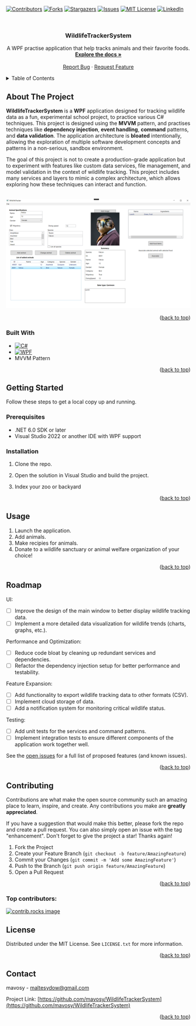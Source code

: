 <a id="readme-top"></a>

<!-- PROJECT SHIELDS -->
[![Contributors][contributors-shield]][contributors-url]
[![Forks][forks-shield]][forks-url]
[![Stargazers][stars-shield]][stars-url]
[![Issues][issues-shield]][issues-url]
[![MIT License][license-shield]][license-url]
[![LinkedIn][linkedin-shield]][linkedin-url]

<!-- PROJECT LOGO -->
<br />
<div align="center">
<!--  <a href="https://github.com/mavosy/WildlifeTrackerSystem">
    <img src="images/logo.png" alt="Logo" width="80" height="80">
  </a> -->

<h3 align="center">WildlifeTrackerSystem</h3>

  <p align="center">
    A WPF practise application that help tracks animals and their favorite foods.
    <br />
    <a href="https://github.com/mavosy/WildlifeTrackerSystem"><strong>Explore the docs »</strong></a>
    <br />
    <br />
    <a href="https://github.com/mavosy/WildlifeTrackerSystem/issues/new?labels=bug&template=bug-report---.md">Report Bug</a>
    ·
    <a href="https://github.com/mavosy/WildlifeTrackerSystem/issues/new?labels=enhancement&template=feature-request---.md">Request Feature</a>
  </p>
</div>



<!-- TABLE OF CONTENTS -->
<details>
  <summary>Table of Contents</summary>
  <ol>
    <li>
      <a href="#about-the-project">About The Project</a>
      <ul>
        <li><a href="#built-with">Built With</a></li>
      </ul>
    </li>
    <li>
      <a href="#getting-started">Getting Started</a>
      <ul>
        <li><a href="#prerequisites">Prerequisites</a></li>
        <li><a href="#installation">Installation</a></li>
      </ul>
    </li>
    <li><a href="#usage">Usage</a></li>
    <li><a href="#roadmap">Roadmap</a></li>
    <li><a href="#license">License</a></li>
    <li><a href="#contact">Contact</a></li>
  </ol>
</details>



<!-- ABOUT THE PROJECT -->
## About The Project

**WildlifeTrackerSystem** is a **WPF** application designed for tracking wildlife data as a fun, experimental school project, to practice various C# techniques. This project is designed using the **MVVM** pattern, and practises techniques like **dependency injection**, **event handling**, **command** patterns, and **data validation**. The application architecture is **bloated** intentionally, allowing the exploration of multiple software development concepts and patterns in a non-serious, sandbox environment.

The goal of this project is not to create a production-grade application but to experiment with features like custom data services, file management, and model validation in the context of wildlife tracking. This project includes many services and layers to mimic a complex architecture, which allows exploring how these techniques can interact and function.

<br />

<div align="center">
  <img src="Images/WTS_screenshot.png" alt="Product Screenshot" width="800"/>
</div>

<p align="right">(<a href="#readme-top">back to top</a>)</p>



### Built With

* [![C#][csharp-shield]][csharp-url]
* [![WPF][wpf-shield]][wpf-url]
* MVVM Pattern

<p align="right">(<a href="#readme-top">back to top</a>)</p>



<!-- GETTING STARTED -->
## Getting Started

Follow these steps to get a local copy up and running.

### Prerequisites

- .NET 6.0 SDK or later
- Visual Studio 2022 or another IDE with WPF support

### Installation

1. Clone the repo.

2. Open the solution in Visual Studio and build the project.

3. Index your zoo or backyard

<p align="right">(<a href="#readme-top">back to top</a>)</p>

<!-- USAGE EXAMPLES -->
## Usage

1. Launch the application.
2. Add animals.
3. Make recipies for animals.
5. Donate to a wildlife sanctuary or animal welfare organization of your choice!

<p align="right">(<a href="#readme-top">back to top</a>)</p>



<!-- ROADMAP -->
## Roadmap

UI:
- [ ] Improve the design of the main window to better display wildlife tracking data.
- [ ] Implement a more detailed data visualization for wildlife trends (charts, graphs, etc.).

Performance and Optimization:
- [ ] Reduce code bloat by cleaning up redundant services and dependencies.
- [ ] Refactor the dependency injection setup for better performance and testability.

Feature Expansion:
- [ ] Add functionality to export wildlife tracking data to other formats (CSV).
- [ ] Implement cloud storage of data.
- [ ] Add a notification system for monitoring critical wildlife status.

Testing:
- [ ] Add unit tests for the services and command patterns.
- [ ] Implement integration tests to ensure different components of the application work together well.

See the [open issues](https://github.com/mavosy/WildlifeTrackerSystem/issues) for a full list of proposed features (and known issues).

<p align="right">(<a href="#readme-top">back to top</a>)</p>



<!-- CONTRIBUTING -->
## Contributing

Contributions are what make the open source community such an amazing place to learn, inspire, and create. Any contributions you make are **greatly appreciated**.

If you have a suggestion that would make this better, please fork the repo and create a pull request. You can also simply open an issue with the tag "enhancement".
Don't forget to give the project a star! Thanks again!

1. Fork the Project
2. Create your Feature Branch (`git checkout -b feature/AmazingFeature`)
3. Commit your Changes (`git commit -m 'Add some AmazingFeature'`)
4. Push to the Branch (`git push origin feature/AmazingFeature`)
5. Open a Pull Request

<p align="right">(<a href="#readme-top">back to top</a>)</p>

### Top contributors:

<a href="https://github.com/mavosy/WildlifeTrackerSystem/graphs/contributors">
  <img src="https://contrib.rocks/image?repo=mavosy/WildlifeTrackerSystem" alt="contrib.rocks image" />
</a>



<!-- LICENSE -->
## License

Distributed under the MIT License. See `LICENSE.txt` for more information.

<p align="right">(<a href="#readme-top">back to top</a>)</p>



<!-- CONTACT -->
## Contact

mavosy - maltesydow@gmail.com

Project Link: [https://github.com/mavosy/WildlifeTrackerSystem](https://github.com/mavosy/WildlifeTrackerSystem)

<p align="right">(<a href="#readme-top">back to top</a>)</p>


<!-- MARKDOWN LINKS & IMAGES -->
<!-- https://www.markdownguide.org/basic-syntax/#reference-style-links -->
[contributors-shield]: https://img.shields.io/github/contributors/mavosy/WildlifeTrackerSystem.svg?style=for-the-badge
[contributors-url]: https://github.com/mavosy/WildlifeTrackerSystem/graphs/contributors
[forks-shield]: https://img.shields.io/github/forks/mavosy/WildlifeTrackerSystem.svg?style=for-the-badge
[forks-url]: https://github.com/mavosy/WildlifeTrackerSystem/network/members
[stars-shield]: https://img.shields.io/github/stars/mavosy/WildlifeTrackerSystem.svg?style=for-the-badge
[stars-url]: https://github.com/mavosy/WildlifeTrackerSystem/stargazers
[issues-shield]: https://img.shields.io/github/issues/mavosy/WildlifeTrackerSystem.svg?style=for-the-badge
[issues-url]: https://github.com/mavosy/WildlifeTrackerSystem/issues
[license-shield]: https://img.shields.io/github/license/mavosy/WildlifeTrackerSystem.svg?style=for-the-badge
[license-url]: https://github.com/mavosy/WildlifeTrackerSystem/blob/master/LICENSE.txt
[linkedin-shield]: https://img.shields.io/badge/-LinkedIn-black.svg?style=for-the-badge&logo=linkedin&colorB=555
[linkedin-url]: https://linkedin.com/in/malte-von-sydow
[csharp-shield]: https://custom-icon-badges.demolab.com/badge/C%23-%23239120.svg?logo=cshrp&logoColor=white
[csharp-url]: https://learn.microsoft.com/en-us/dotnet/csharp/
[wpf-shield]: https://img.shields.io/badge/WPF-512BD4?style=for-the-badge&logo=windows&logoColor=white
[wpf-url]: https://learn.microsoft.com/en-us/dotnet/desktop/wpf/
